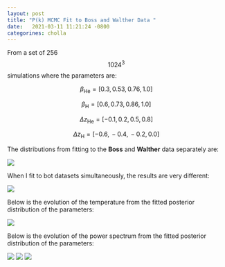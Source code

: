 ```yaml
---
layout: post
title: "P(k) MCMC Fit to Boss and Walther Data "
date:   2021-03-11 11:21:24 -0800
categorines: cholla
---
```



From a set of 256 $$1024^3$$ simulations where the parameters are:


$$\beta_{\mathrm{He}} = [ 0.3, \, 0.53, \, 0.76, \, 1.0   ] $$

$$\beta_{\mathrm{H}} = [ 0.6, \, 0.73, \, 0.86, \, 1.0 ] $$

$$\Delta z_{\mathrm{He}} = [-0.1, \, 0.2, \, 0.5, \, 0.8  ] $$

$$\Delta z_{\mathrm{H}} = [ -0.6, \, -0.4, \, -0.2, \, 0.0   ] $$



The distributions from fitting to the **Boss** and **Walther** data separately are:
 
<img src="{{ site.url }}assets/images/corner_boss_walther.png">

When I fit to bot datasets simultaneously, the results are very different:

<img src="{{ site.url }}assets/images/corner_boss_walther_both.png">
 

Below is the evolution of the  temperature from the fitted posterior distribution of the parameters:

<img src="{{ site.url }}assets/images/fig_T0_sampling_boss_walther.png">



Below is the evolution of the  power spectrum from the fitted posterior distribution of the parameters:


<img src="{{ site.url }}assets/imagesflux_ps_sampling_large_boss_walter.png">
<img src="{{ site.url }}assets/imagesflux_ps_sampling_small_boss_walter.png">
<img src="{{ site.url }}assets/imagesflux_ps_sampling_middle_boss_walter.png">

 
 